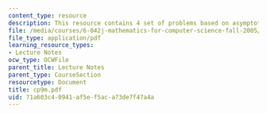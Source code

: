 ```yaml
---
content_type: resource
description: This resource contains 4 set of problems based on asymptotics.
file: /media/courses/6-042j-mathematics-for-computer-science-fall-2005/71a603c40941af5ef5aca73de7f47a4a_cp9m.pdf
file_type: application/pdf
learning_resource_types:
- Lecture Notes
ocw_type: OCWFile
parent_title: Lecture Notes
parent_type: CourseSection
resourcetype: Document
title: cp9m.pdf
uid: 71a603c4-0941-af5e-f5ac-a73de7f47a4a
---
```


